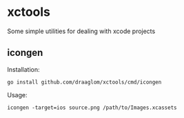 # xctools
Some simple utilities for dealing with xcode projects


## icongen
Installation:

```
go install github.com/draaglom/xctools/cmd/icongen
```

Usage:
```
icongen -target=ios source.png /path/to/Images.xcassets
```
